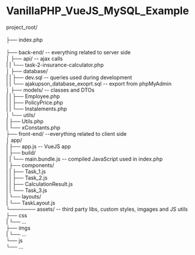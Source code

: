 # VanillaPHP_VueJS_MySQL_Example

project_root/<br/>  
├── index.php<br/>  
├── back-end/ -- everything related to server side  
│   ├── api/ -- ajax calls  
|   |   └── task-2-insurance-calculator.php  
│   ├── database/  
|   |   ├── dev.sql -- queries used during development  
|   |   └── ajakupson_database_exoprt.sql -- export from phpMyAdmin  
│   ├── models/ -- classes and DTOs  
|   |   ├── Employee.php  
|   |   ├── PolicyPrice.php  
|   |   └── Instalements.php  
│   └── utils/  
|       ├── Utils.php  
|       └── xConstants.php  
├── front-end/ --everything related to client side  
│    app/  
|        ├── app.js -- VueJS app  
|        ├── build/  
|        |    └── main.bundle.js -- compiled JavaScript used in index.php  
|        ├── components/  
|        |    ├── Task_1.js  
|        |    ├── Task_2.js  
|        |    ├── CalculationResult.js  
|        |    └── Task_3.js  
|        └── layouts/  
|            └── TaskLayout.js  
└─────── assets/ -- third party libs, custom styles, imgages and JS utils  
        ├── css  
        |    └── ...  
        ├── imgs  
        |    └── ...  
        └── js  
            └── ...              
